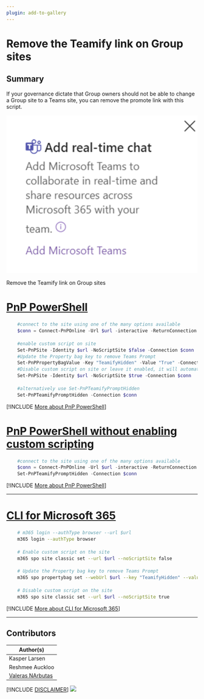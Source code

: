 ```yaml
---
plugin: add-to-gallery
---
```


# Remove the Teamify link on Group sites

## Summary

If your governance dictate that Group owners should not be able to change a Group site to a Teams site, you can remove the promote link with this script.

![Example Screenshot](assets/example.png)

Remove the Teamify link on Group sites

# [PnP PowerShell](#tab/pnpps)

```powershell
    #connect to the site using one of the many options available
    $conn = Connect-PnPOnline -Url $url -interactive -ReturnConnection  -ErrorAction Stop  
        
    #enable custom script on site   
    Set-PnPSite -Identity $url -NoScriptSite $false -Connection $conn
    #Update the Property bag key to remove Teams Prompt
    Set-PnPPropertyBagValue -Key "TeamifyHidden" -Value "True" -Connection $conn
    #Disable custom script on site or leave it enabled, it will automatically be disabled after 24 hours
    Set-PnPSite -Identity $url -NoScriptSite $true -Connection $conn

    #alternatively use Set-PnPTeamifyPromptHidden
    Set-PnPTeamifyPromptHidden -Connection $conn
```
[!INCLUDE [More about PnP PowerShell](../../docfx/includes/MORE-PNPPS.md)]

# [PnP PowerShell without enabling custom scripting](#tab/pnpps2)

```powershell
    #connect to the site using one of the many options available
    $conn = Connect-PnPOnline -Url $url -interactive -ReturnConnection  -ErrorAction Stop          
    Set-PnPTeamifyPromptHidden -Connection $conn
```
[!INCLUDE [More about PnP PowerShell](../../docfx/includes/MORE-PNPPS.md)]

***

# [CLI for Microsoft 365](#tab/cli-m365-ps)

```bash
    # m365 login --authType browser --url $url
    m365 login --authType browser

    # Enable custom script on the site
    m365 spo site classic set --url $url --noScriptSite false
   
    # Update the Property bag key to remove Teams Prompt
    m365 spo propertybag set --webUrl $url --key "TeamifyHidden" --value "False"

    # Disable custom script on the site
    m365 spo site classic set --url $url --noScriptSite true

```
[!INCLUDE [More about CLI for Microsoft 365](../../docfx/includes/MORE-CLIM365.md)]

***

## Contributors

| Author(s) |
|-----------|
| Kasper Larsen |
| Reshmee Auckloo |
| [Valeras NArbutas](https://github.com/ValerasNarbutas) |

[!INCLUDE [DISCLAIMER](../../docfx/includes/DISCLAIMER.md)]
<img src="https://m365-visitor-stats.azurewebsites.net/script-samples/scripts/spo-remove-teamify-link" aria-hidden="true" />
